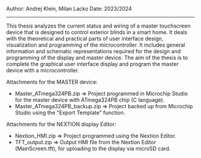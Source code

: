 Author: Andrej Klein, Milan Lacko
Date: 2023/2024
__________________________________________________________________

This thesis analyzes the current status and wiring of a master touchscreen device that is designed 
to control exterior blinds in a smart home. It deals with the theoretical and practical parts of user 
interface design, visualization and programming of the microcontroller. It includes general 
information and schematic representations required for the design and programming of the 
display and master device. The aim of the thesis is to complete the graphical user interface display 
and program the master device with a microcontroller.

Attachments for the MASTER device:
- Master_ATmega324PB.zip => Project programmed in Microchip Studio for the master device with ATmega324PB chip (C language).
- Master_ATmega324PB_backup.zip => Project backed up from Microchip Studio using the "Export Template" function.

Attachments for the NEXTION display Editor:
- Nextion_HMI.zip => Project programmed using the Nextion Editor.
- TFT_output.zip => Output HMI file from the Nextion Editor (MainScreen.tft), for uploading to the display via microSD card.
